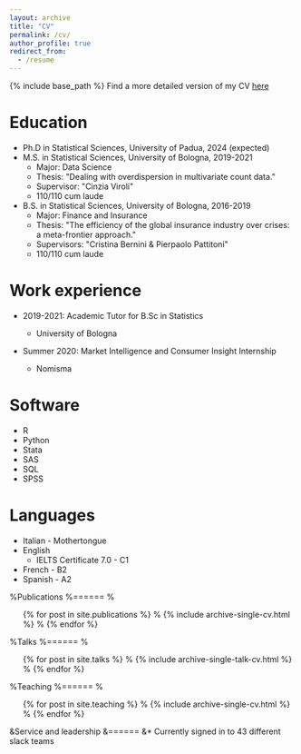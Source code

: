 ```yaml
---
layout: archive
title: "CV"
permalink: /cv/
author_profile: true
redirect_from:
  - /resume
---
```


{% include base_path %}
Find a more detailed version of my CV [here](http://noecors.github.io/files/cv_corsini.pdf)

Education
======
* Ph.D in Statistical Sciences, University of Padua, 2024 (expected)
* M.S. in Statistical Sciences, University of Bologna, 2019-2021
	* Major: Data Science
	* Thesis: "Dealing with overdispersion in multivariate count data."
	* Supervisor: "Cinzia Viroli"
	* 110/110 cum laude
* B.S. in Statistical Sciences, University of Bologna, 2016-2019
	* Major: Finance and Insurance
	* Thesis: "The efficiency of the global insurance industry over crises: a meta-frontier approach."
	* Supervisors: "Cristina Bernini & Pierpaolo Pattitoni"
	* 110/110 cum laude



Work experience
======
* 2019-2021: Academic Tutor for B.Sc in Statistics
  * University of Bologna 

* Summer 2020: Market Intelligence and Consumer Insight Internship
  * Nomisma
 


Software
======
* R
* Python
* Stata
* SAS
* SQL
* SPSS



Languages
======
* Italian - Mothertongue
* English
  * IELTS Certificate 7.0 - C1
* French - B2
* Spanish - A2

%Publications
%======
%	<ul>{% for post in site.publications %}
%   {% include archive-single-cv.html %}
%  {% endfor %}</ul>
  
%Talks
%======
%  <ul>{% for post in site.talks %}
%    {% include archive-single-talk-cv.html %}
%  {% endfor %}</ul>
  
%Teaching
%======
%  <ul>{% for post in site.teaching %}
%    {% include archive-single-cv.html %}
%  {% endfor %}</ul>
  
&Service and leadership
&======
&* Currently signed in to 43 different slack teams
